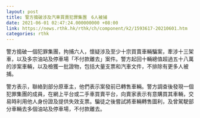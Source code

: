```yaml
---
layout: post
title: 警方搗破涉及汽車買賣犯罪集團　6人被捕
date: 2021-06-01 02:47:24.000000000 +08:00
link: https://news.rthk.hk/rthk/ch/component/k2/1593617-20210601.htm
categories: rthk
---
```


警方搗破一個犯罪集團，拘捕六人，懷疑涉及至少十宗買賣車輛騙案，牽涉十三架車，以及多宗油站及停車場「不付款離去」案件。警方起回十輛總值超過五十八萬的涉案車輛，以及檢獲一批證物，包括大量支票和汽車文件，不排除有更多人被捕。

警方表示，聯絡到部分原車主，他們表示案發前已轉售車輛。警方調查後發現一個犯罪集團的成員，在網上平台或二手車買賣平台，向賣家表示有意購買其車輛，交易時利用他人身份證及提供失效支票。騙徒之後嘗試將車輛轉售圖利，及曾駕駛部分車輛去多個油站及停車場，不付款離去。
